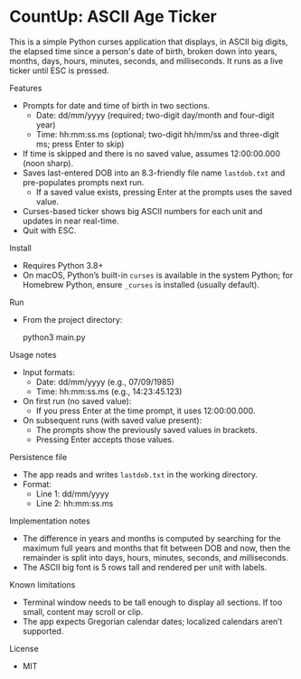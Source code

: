 # CountUp: ASCII Age Ticker

This is a simple Python curses application that displays, in ASCII big digits, the elapsed time since a person's date of birth, broken down into years, months, days, hours, minutes, seconds, and milliseconds. It runs as a live ticker until ESC is pressed.

Features
- Prompts for date and time of birth in two sections.
  - Date: dd/mm/yyyy (required; two-digit day/month and four-digit year)
  - Time: hh:mm:ss.ms (optional; two-digit hh/mm/ss and three-digit ms; press Enter to skip)
- If time is skipped and there is no saved value, assumes 12:00:00.000 (noon sharp).
- Saves last-entered DOB into an 8.3-friendly file name `lastdob.txt` and pre-populates prompts next run.
  - If a saved value exists, pressing Enter at the prompts uses the saved value.
- Curses-based ticker shows big ASCII numbers for each unit and updates in near real-time.
- Quit with ESC.

Install
- Requires Python 3.8+
- On macOS, Python’s built-in `curses` is available in the system Python; for Homebrew Python, ensure `_curses` is installed (usually default).

Run
- From the project directory:

  python3 main.py

Usage notes
- Input formats:
  - Date: dd/mm/yyyy (e.g., 07/09/1985)
  - Time: hh:mm:ss.ms (e.g., 14:23:45.123)
- On first run (no saved value):
  - If you press Enter at the time prompt, it uses 12:00:00.000.
- On subsequent runs (with saved value present):
  - The prompts show the previously saved values in brackets.
  - Pressing Enter accepts those values.

Persistence file
- The app reads and writes `lastdob.txt` in the working directory.
- Format:
  - Line 1: dd/mm/yyyy
  - Line 2: hh:mm:ss.ms

Implementation notes
- The difference in years and months is computed by searching for the maximum full years and months that fit between DOB and now, then the remainder is split into days, hours, minutes, seconds, and milliseconds.
- The ASCII big font is 5 rows tall and rendered per unit with labels.

Known limitations
- Terminal window needs to be tall enough to display all sections. If too small, content may scroll or clip.
- The app expects Gregorian calendar dates; localized calendars aren’t supported.

License
- MIT

